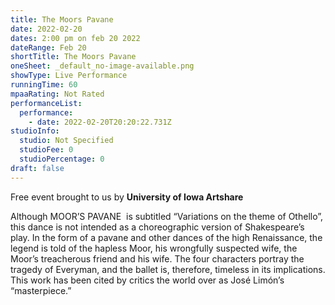 ```yaml
---
title: The Moors Pavane
date: 2022-02-20
dates: 2:00 pm on feb 20 2022
dateRange: Feb 20
shortTitle: The Moors Pavane
oneSheet: _default_no-image-available.png
showType: Live Performance
runningTime: 60
mpaaRating: Not Rated
performanceList:
  performance:
    - date: 2022-02-20T20:20:22.731Z
studioInfo:
  studio: Not Specified
  studioFee: 0
  studioPercentage: 0
draft: false
---
```

Free event brought to us by **University of Iowa Artshare**

Although MOOR’S PAVANE  is subtitled “Variations on the theme of Othello”, this dance is not intended as a choreographic version of Shakespeare’s play. In the form of a pavane and other dances of the high Renaissance, the legend is told of the hapless Moor, his wrongfully suspected wife, the Moor’s treacherous friend and his wife. The four characters portray the tragedy of Everyman, and the ballet is, therefore, timeless in its implications. This work has been cited by critics the world over as José Limón’s “masterpiece.”